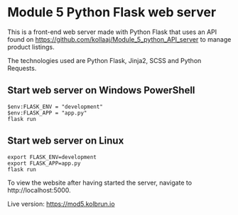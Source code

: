 # Module 5 Python Flask web server

This is a front-end web server made with Python Flask that uses an API found on https://github.com/kollaaj/Module_5_python_API_server to manage product listings.

The technologies used are Python Flask, Jinja2, SCSS and Python Requests.

## Start web server on Windows PowerShell

``` 
$env:FLASK_ENV = "development"
$env:FLASK_APP = "app.py"
flask run
```

## Start web server on Linux
```
export FLASK_ENV=development
export FLASK_APP=app.py
flask run
```

To view the website after having started the server, navigate to http://localhost:5000.

Live version: https://mod5.kolbrun.io


